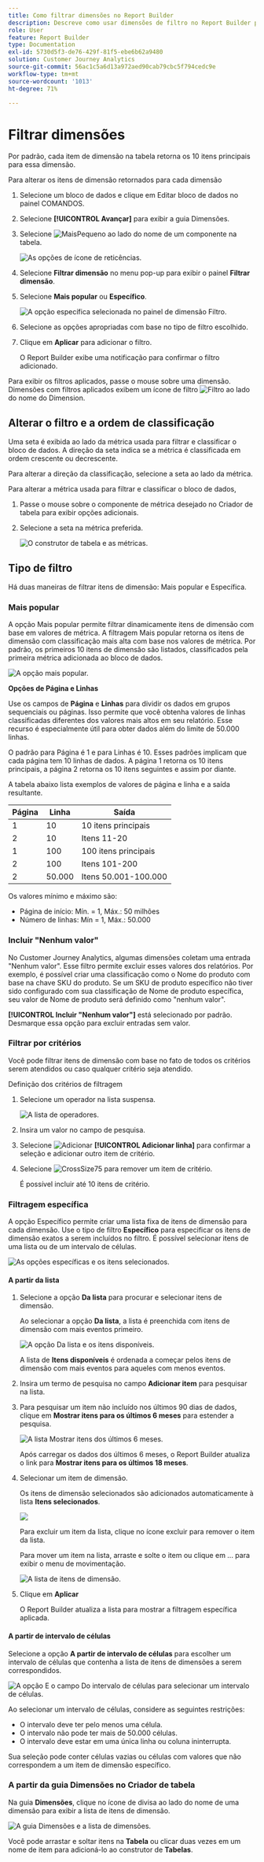 ```yaml
---
title: Como filtrar dimensões no Report Builder
description: Descreve como usar dimensões de filtro no Report Builder para Customer Journey Analytics
role: User
feature: Report Builder
type: Documentation
exl-id: 5730d5f3-de76-429f-81f5-ebe6b62a9480
solution: Customer Journey Analytics
source-git-commit: 56ac1c5a6d13a972aed90cab79cbc5f794cedc9e
workflow-type: tm+mt
source-wordcount: '1013'
ht-degree: 71%

---
```



# Filtrar dimensões

Por padrão, cada item de dimensão na tabela retorna os 10 itens principais para essa dimensão.

Para alterar os itens de dimensão retornados para cada dimensão

1. Selecione um bloco de dados e clique em Editar bloco de dados no painel COMANDOS.

1. Selecione **[!UICONTROL Avançar]** para exibir a guia Dimensões.

1. Selecione ![MaisPequeno](/help/assets/icons/MoreSmall.svg) ao lado do nome de um componente na tabela.

   ![As opções de ícone de reticências.](./assets/image27.png)

1. Selecione **Filtrar dimensão** no menu pop-up para exibir o painel **Filtrar dimensão**.

1. Selecione **Mais popular** ou **Específico**.

   ![A opção específica selecionada no painel de dimensão Filtro.](./assets/image28.png)

1. Selecione as opções apropriadas com base no tipo de filtro escolhido.

1. Clique em **Aplicar** para adicionar o filtro.

   O Report Builder exibe uma notificação para confirmar o filtro adicionado.

Para exibir os filtros aplicados, passe o mouse sobre uma dimensão. Dimensões com filtros aplicados exibem um ícone de filtro ![Filtro](/help/assets/icons/Filter.svg) ao lado do nome do Dimension.

## Alterar o filtro e a ordem de classificação

Uma seta é exibida ao lado da métrica usada para filtrar e classificar o bloco de dados. A direção da seta indica se a métrica é classificada em ordem crescente ou decrescente.

Para alterar a direção da classificação, selecione a seta ao lado da métrica.

Para alterar a métrica usada para filtrar e classificar o bloco de dados,

1. Passe o mouse sobre o componente de métrica desejado no Criador de tabela para exibir opções adicionais.

2. Selecione a seta na métrica preferida.

   ![O construtor de tabela e as métricas.](./assets/image30.png)



## Tipo de filtro

Há duas maneiras de filtrar itens de dimensão: Mais popular e Específica.

### Mais popular

A opção Mais popular permite filtrar dinamicamente itens de dimensão com base em valores de métrica. A filtragem Mais popular retorna os itens de dimensão com classificação mais alta com base nos valores de métrica. Por padrão, os primeiros 10 itens de dimensão são listados, classificados pela primeira métrica adicionada ao bloco de dados.

![A opção mais popular.](./assets/image29.png)


**Opções de Página e Linhas**

Use os campos de **Página** e **Linhas** para dividir os dados em grupos sequenciais ou páginas. Isso permite que você obtenha valores de linhas classificadas diferentes dos valores mais altos em seu relatório. Esse recurso é especialmente útil para obter dados além do limite de 50.000 linhas.

O padrão para Página é 1 e para Linhas é 10. Esses padrões implicam que cada página tem 10 linhas de dados. A página 1 retorna os 10 itens principais, a página 2 retorna os 10 itens seguintes e assim por diante.

A tabela abaixo lista exemplos de valores de página e linha e a saída resultante.

| Página | Linha | Saída |
|------|--------|----------------------|
| 1 | 10 | 10 itens principais |
| 2 | 10 | Itens 11-20 |
| 1 | 100 | 100 itens principais |
| 2 | 100 | Itens 101-200 |
| 2 | 50.000 | Itens 50.001-100.000 |

Os valores mínimo e máximo são:

- Página de início: Mín. = 1, Máx.: 50 milhões
- Número de linhas: Mín = 1, Máx.: 50.000

### Incluir &quot;Nenhum valor&quot;

No Customer Journey Analytics, algumas dimensões coletam uma entrada &quot;Nenhum valor&quot;. Esse filtro permite excluir esses valores dos relatórios. Por exemplo, é possível criar uma classificação como o Nome do produto com base na chave SKU do produto. Se um SKU de produto específico não tiver sido configurado com sua classificação de Nome de produto específica, seu valor de Nome de produto será definido como &quot;nenhum valor&quot;.

**[!UICONTROL Incluir &quot;Nenhum valor&quot;]** está selecionado por padrão. Desmarque essa opção para excluir entradas sem valor.

### Filtrar por critérios

Você pode filtrar itens de dimensão com base no fato de todos os critérios serem atendidos ou caso qualquer critério seja atendido.

Definição dos critérios de filtragem

1. Selecione um operador na lista suspensa.

   ![A lista de operadores.](./assets/image31.png)

1. Insira um valor no campo de pesquisa.

1. Selecione ![Adicionar](/help/assets/icons/Add.svg) **[!UICONTROL Adicionar linha]** para confirmar a seleção e adicionar outro item de critério.

1. Selecione ![CrossSize75](/help/assets/icons/CrossSize75.svg) para remover um item de critério.

   É possível incluir até 10 itens de critério.

### Filtragem específica

A opção Específico permite criar uma lista fixa de itens de dimensão para cada dimensão. Use o tipo de filtro **Específico** para especificar os itens de dimensão exatos a serem incluídos no filtro. É possível selecionar itens de uma lista ou de um intervalo de células.

![As opções específicas e os itens selecionados.](./assets/image32.png)

#### A partir da lista

1. Selecione a opção **Da lista** para procurar e selecionar itens de dimensão.

   Ao selecionar a opção **Da lista**, a lista é preenchida com itens de dimensão com mais eventos primeiro.

   ![A opção Da lista e os itens disponíveis.](./assets/image33.png)

   A lista de **Itens disponíveis** é ordenada a começar pelos itens de dimensão com mais eventos para aqueles com menos eventos.

1. Insira um termo de pesquisa no campo **Adicionar item** para pesquisar na lista.

1. Para pesquisar um item não incluído nos últimos 90 dias de dados, clique em **Mostrar itens para os últimos 6 meses** para estender a pesquisa.

   ![A lista Mostrar itens dos últimos 6 meses.](./assets/image34.png)

   Após carregar os dados dos últimos 6 meses, o Report Builder atualiza o link para **Mostrar itens para os últimos 18 meses**.

1. Selecionar um item de dimensão.

   Os itens de dimensão selecionados são adicionados automaticamente à lista **Itens selecionados**.

   ![](./assets/image35.png)

   Para excluir um item da lista, clique no ícone excluir para remover o item da lista.

   Para mover um item na lista, arraste e solte o item ou clique em ... para exibir o menu de movimentação.

   ![A lista de itens de dimensão.](./assets/image36.png)

1. Clique em **Aplicar**

   O Report Builder atualiza a lista para mostrar a filtragem específica aplicada.

#### A partir de intervalo de células

Selecione a opção **A partir de intervalo de células** para escolher um intervalo de células que contenha a lista de itens de dimensões a serem correspondidos.

![A opção E o campo Do intervalo de células para selecionar um intervalo de células.](./assets/image37.png)

Ao selecionar um intervalo de células, considere as seguintes restrições:

- O intervalo deve ter pelo menos uma célula.
- O intervalo não pode ter mais de 50.000 células.
- O intervalo deve estar em uma única linha ou coluna ininterrupta.

Sua seleção pode conter células vazias ou células com valores que não correspondem a um item de dimensão específico.

### A partir da guia Dimensões no Criador de tabela

Na guia **Dimensões**, clique no ícone de divisa ao lado do nome de uma dimensão para exibir a lista de itens de dimensão.

![A guia Dimensões e a lista de dimensões.](./assets/dimensions_chevron.png)

Você pode arrastar e soltar itens na **Tabela** ou clicar duas vezes em um nome de item para adicioná-lo ao construtor de **Tabelas**.
